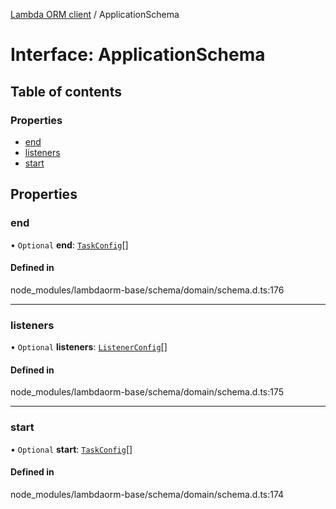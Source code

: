 [Lambda ORM client](../README.md) / ApplicationSchema

# Interface: ApplicationSchema

## Table of contents

### Properties

- [end](ApplicationSchema.md#end)
- [listeners](ApplicationSchema.md#listeners)
- [start](ApplicationSchema.md#start)

## Properties

### end

• `Optional` **end**: [`TaskConfig`](TaskConfig.md)[]

#### Defined in

node_modules/lambdaorm-base/schema/domain/schema.d.ts:176

___

### listeners

• `Optional` **listeners**: [`ListenerConfig`](ListenerConfig.md)[]

#### Defined in

node_modules/lambdaorm-base/schema/domain/schema.d.ts:175

___

### start

• `Optional` **start**: [`TaskConfig`](TaskConfig.md)[]

#### Defined in

node_modules/lambdaorm-base/schema/domain/schema.d.ts:174
